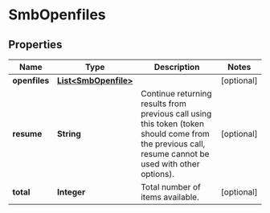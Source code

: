 
# SmbOpenfiles

## Properties
Name | Type | Description | Notes
------------ | ------------- | ------------- | -------------
**openfiles** | [**List&lt;SmbOpenfile&gt;**](SmbOpenfile.md) |  |  [optional]
**resume** | **String** | Continue returning results from previous call using this token (token should come from the previous call, resume cannot be used with other options). |  [optional]
**total** | **Integer** | Total number of items available. |  [optional]




